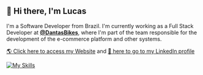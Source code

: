 ## 👋 Hi there, I'm Lucas

I'm a Software Developer from Brazil. I'm currently working as a Full Stack Developer at [**@DantasBikes**](https://dantasbikes.com.br/), where I'm part of the team responsible for the development of the e-commerce platform and other systems.

[🌎 Click here to access my Website](https://www.lucasrego.tech/)
and [💼 here to go to my LinkedIn profile](https://www.linkedin.com/in/lucasalvesregodev)

[![My Skills](https://skillicons.dev/icons?i=ts,js,php,go,postgres,sqlite,react,svelte,nextjs,nestjs,nodejs,docker,bash,linux,html,css,tailwind,vitest,jest)](https://www.lucasrego.tech/)

